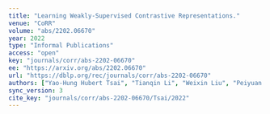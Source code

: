 ```yaml
---
title: "Learning Weakly-Supervised Contrastive Representations."
venue: "CoRR"
volume: "abs/2202.06670"
year: 2022
type: "Informal Publications"
access: "open"
key: "journals/corr/abs-2202-06670"
ee: "https://arxiv.org/abs/2202.06670"
url: "https://dblp.org/rec/journals/corr/abs-2202-06670"
authors: ["Yao-Hung Hubert Tsai", "Tianqin Li", "Weixin Liu", "Peiyuan Liao", "Ruslan Salakhutdinov", "Louis-Philippe Morency"]
sync_version: 3
cite_key: "journals/corr/abs-2202-06670/Tsai/2022"
---
```

